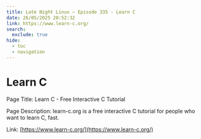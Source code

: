 ```yaml
---
title: Late Night Linux – Episode 335 - Learn C
date: 26/05/2025 20:52:32
link: https://www.learn-c.org/
search:
  exclude: true
hide:
  - toc
  - navigation
---
```


# Learn C

Page Title: Learn C - Free Interactive C Tutorial

Page Description: learn-c.org is a free interactive C tutorial for people who want to learn C, fast. 

Link: [https://www.learn-c.org/](https://www.learn-c.org/)